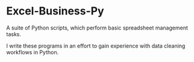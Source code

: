 # Excel-Business-Py
A suite of Python scripts, which perform basic spreadsheet management tasks.

I write these programs in an effort to gain experience with data cleaning workflows in Python.